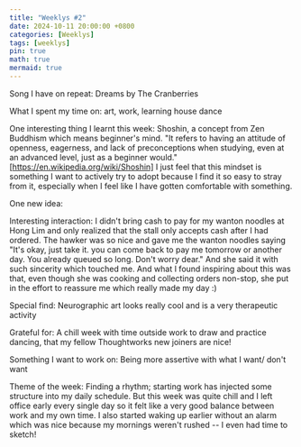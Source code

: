```yaml
---
title: "Weeklys #2"
date: 2024-10-11 20:00:00 +0800
categories: [Weeklys]
tags: [weeklys]
pin: true
math: true
mermaid: true
---
```


Song I have on repeat: Dreams by The Cranberries

What I spent my time on: art, work, learning house dance

One interesting thing I learnt this week: Shoshin, a concept from Zen Buddhism which means beginner's mind. 
"It refers to having an attitude of openness, eagerness, and lack of preconceptions when studying, even at an advanced level, just as a beginner would." [https://en.wikipedia.org/wiki/Shoshin]
I just feel that this mindset is something I want to actively try to adopt because I find it so easy to stray from it, especially when I feel like I have gotten comfortable with something.

One new idea: 

Interesting interaction: I didn't bring cash to pay for my wanton noodles at Hong Lim and only realized that the stall only accepts cash after I had ordered. The hawker was so nice and gave me the wanton noodles saying "It's okay, just take it. you can come back to pay me tomorrow or another day. You already queued so long. Don't worry dear." And she said it with such sincerity which touched me. And what I found inspiring about this was that, even though she was cooking and collecting orders non-stop, she put in the effort to reassure me which really made my day :)

Special find: Neurographic art looks really cool and is a very therapeutic activity

Grateful for: A chill week with time outside work to draw and practice dancing, that my fellow Thoughtworks new joiners are nice!

Something I want to work on: Being more assertive with what I want/ don't want

Theme of the week: Finding a rhythm; starting work has injected some structure into my daily schedule. But this week was quite chill and I left office early every single day so it felt like a very good balance between work and my own time. I also started waking up earlier without an alarm which was nice because my mornings weren't rushed -- I even had time to sketch!